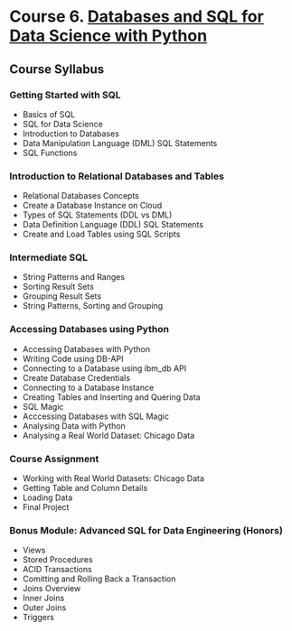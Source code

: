 # Course 6. [Databases and SQL for Data Science with Python](https://www.coursera.org/learn/sql-data-science)

## Course Syllabus

### Getting Started with SQL
- Basics of SQL
- SQL for Data Science
- Introduction to Databases
- Data Manipulation Language (DML) SQL Statements
- SQL Functions

### Introduction to Relational Databases and Tables
- Relational Databases Concepts
- Create a Database Instance on Cloud
- Types of SQL Statements (DDL vs DML)
- Data Definition Language (DDL) SQL Statements
- Create and Load Tables using SQL Scripts

### Intermediate SQL
- String Patterns and Ranges
- Sorting Result Sets
- Grouping Result Sets
- String Patterns, Sorting and Grouping

### Accessing Databases using Python
- Accessing Databases with Python
- Writing Code using DB-API
- Connecting to a Database using ibm_db API
- Create Database Credentials
- Connecting to a Database Instance
- Creating Tables and Inserting and Quering Data
- SQL Magic
- Acccessing Databases with SQL Magic
- Analysing Data with Python
- Analysing a Real World Dataset: Chicago Data

### Course Assignment 
- Working with Real World Datasets: Chicago Data
- Getting Table and Column Details
- Loading Data
- Final Project

### Bonus Module: Advanced SQL for Data Engineering (Honors)
- Views
- Stored Procedures
- ACID Transactions 
- Comitting and Rolling Back a Transaction
- Joins Overview
- Inner Joins
- Outer Joins
- Triggers

